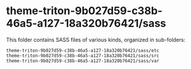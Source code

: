 # theme-triton-9b027d59-c38b-46a5-a127-18a320b76421/sass

This folder contains SASS files of various kinds, organized in sub-folders:

    theme-triton-9b027d59-c38b-46a5-a127-18a320b76421/sass/etc
    theme-triton-9b027d59-c38b-46a5-a127-18a320b76421/sass/src
    theme-triton-9b027d59-c38b-46a5-a127-18a320b76421/sass/var
